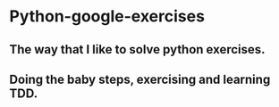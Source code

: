 # Python-google-exercises
## The way that I like to solve python exercises. 
## Doing the baby steps, exercising and learning TDD.
